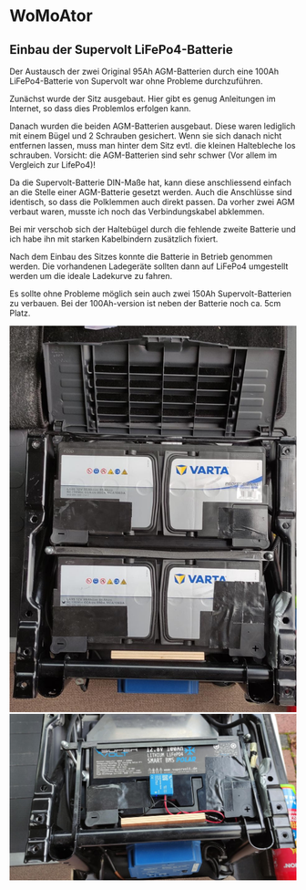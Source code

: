 # WoMoAtor
## Einbau der Supervolt LiFePo4-Batterie

Der Austausch der zwei Original 95Ah AGM-Batterien durch eine 100Ah LiFePo4-Batterie von Supervolt war ohne Probleme durchzuführen.

Zunächst wurde der Sitz ausgebaut. Hier gibt es genug Anleitungen im Internet, so dass dies Problemlos erfolgen kann.

Danach wurden die beiden AGM-Batterien ausgebaut. Diese waren lediglich mit einem Bügel und 2 Schrauben gesichert. Wenn sie sich danach nicht entfernen lassen, muss man hinter dem Sitz evtl. die kleinen Haltebleche los schrauben. Vorsicht: die AGM-Batterien sind sehr schwer (Vor allem im Vergleich zur LifePo4)! 

Da die Supervolt-Batterie DIN-Maße hat, kann diese anschliessend einfach an die Stelle einer AGM-Batterie gesetzt werden. Auch die Anschlüsse sind identisch, so dass die Polklemmen auch direkt passen. Da vorher zwei AGM verbaut waren, musste ich noch das Verbindungskabel abklemmen.

Bei mir verschob sich der Haltebügel durch die fehlende zweite Batterie und ich habe ihn mit starken Kabelbindern zusätzlich fixiert.

Nach dem Einbau des Sitzes konnte die Batterie in Betrieb genommen werden. Die vorhandenen Ladegeräte sollten dann auf LiFePo4 umgestellt werden um die ideale Ladekurve zu fahren.

Es sollte ohne Probleme möglich sein auch zwei 150Ah Supervolt-Batterien zu verbauen. Bei der 100Ah-version ist neben der Batterie noch ca. 5cm Platz.

![Bild](bilder/supervolt_vorher.png "Bild der beiden AGM-Batterien")
![Bild](bilder/supervolt_nachher.png "Bild der LifePo4-Batterie")

